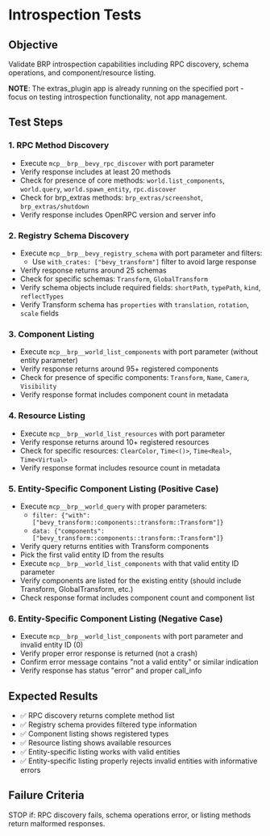 # Introspection Tests

## Objective
Validate BRP introspection capabilities including RPC discovery, schema operations, and component/resource listing.

**NOTE**: The extras_plugin app is already running on the specified port - focus on testing introspection functionality, not app management.

## Test Steps

### 1. RPC Method Discovery
- Execute `mcp__brp__bevy_rpc_discover` with port parameter
- Verify response includes at least 20 methods
- Check for presence of core methods: `world.list_components`, `world.query`, `world.spawn_entity`, `rpc.discover`
- Check for brp_extras methods: `brp_extras/screenshot`, `brp_extras/shutdown`
- Verify response includes OpenRPC version and server info

### 2. Registry Schema Discovery
- Execute `mcp__brp__bevy_registry_schema` with port parameter and filters:
  - Use `with_crates: ["bevy_transform"]` filter to avoid large response
- Verify response returns around 25 schemas
- Check for specific schemas: `Transform`, `GlobalTransform`
- Verify schema objects include required fields: `shortPath`, `typePath`, `kind`, `reflectTypes`
- Verify Transform schema has `properties` with `translation`, `rotation`, `scale` fields

### 3. Component Listing
- Execute `mcp__brp__world_list_components` with port parameter (without entity parameter)
- Verify response returns around 95+ registered components
- Check for presence of specific components: `Transform`, `Name`, `Camera`, `Visibility`
- Verify response format includes component count in metadata

### 4. Resource Listing
- Execute `mcp__brp__world_list_resources` with port parameter
- Verify response returns around 10+ registered resources
- Check for specific resources: `ClearColor`, `Time<()>`, `Time<Real>`, `Time<Virtual>`
- Verify response format includes resource count in metadata

### 5. Entity-Specific Component Listing (Positive Case)
- Execute `mcp__brp__world_query` with proper parameters:
  - `filter: {"with": ["bevy_transform::components::transform::Transform"]}`
  - `data: {"components": ["bevy_transform::components::transform::Transform"]}`
- Verify query returns entities with Transform components
- Pick the first valid entity ID from the results
- Execute `mcp__brp__world_list_components` with that valid entity ID parameter
- Verify components are listed for the existing entity (should include Transform, GlobalTransform, etc.)
- Check response format includes component count and component list

### 6. Entity-Specific Component Listing (Negative Case)
- Execute `mcp__brp__world_list_components` with port parameter and invalid entity ID (0)
- Verify proper error response is returned (not a crash)
- Confirm error message contains "not a valid entity" or similar indication
- Verify response has status "error" and proper call_info

## Expected Results
- ✅ RPC discovery returns complete method list
- ✅ Registry schema provides filtered type information
- ✅ Component listing shows registered types
- ✅ Resource listing shows available resources
- ✅ Entity-specific listing works with valid entities
- ✅ Entity-specific listing properly rejects invalid entities with informative errors

## Failure Criteria
STOP if: RPC discovery fails, schema operations error, or listing methods return malformed responses.
